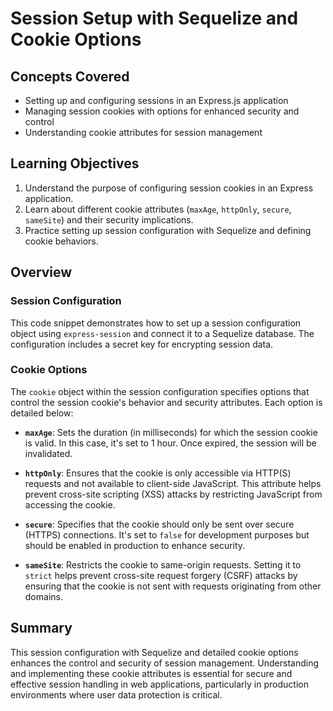 # Session Setup with Sequelize and Cookie Options

## Concepts Covered

- Setting up and configuring sessions in an Express.js application
- Managing session cookies with options for enhanced security and control
- Understanding cookie attributes for session management

## Learning Objectives

1. Understand the purpose of configuring session cookies in an Express application.
2. Learn about different cookie attributes (`maxAge`, `httpOnly`, `secure`, `sameSite`) and their security implications.
3. Practice setting up session configuration with Sequelize and defining cookie behaviors.

## Overview

### Session Configuration

This code snippet demonstrates how to set up a session configuration object using `express-session` and connect it to a Sequelize database. The configuration includes a secret key for encrypting session data.

### Cookie Options

The `cookie` object within the session configuration specifies options that control the session cookie's behavior and security attributes. Each option is detailed below:

- **`maxAge`**: Sets the duration (in milliseconds) for which the session cookie is valid. In this case, it's set to 1 hour. Once expired, the session will be invalidated.

- **`httpOnly`**: Ensures that the cookie is only accessible via HTTP(S) requests and not available to client-side JavaScript. This attribute helps prevent cross-site scripting (XSS) attacks by restricting JavaScript from accessing the cookie.

- **`secure`**: Specifies that the cookie should only be sent over secure (HTTPS) connections. It's set to `false` for development purposes but should be enabled in production to enhance security.

- **`sameSite`**: Restricts the cookie to same-origin requests. Setting it to `strict` helps prevent cross-site request forgery (CSRF) attacks by ensuring that the cookie is not sent with requests originating from other domains.

## Summary

This session configuration with Sequelize and detailed cookie options enhances the control and security of session management. Understanding and implementing these cookie attributes is essential for secure and effective session handling in web applications, particularly in production environments where user data protection is critical.

